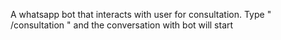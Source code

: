 A whatsapp bot that interacts with user for consultation. Type " /consultation " and the conversation with bot will start
